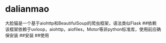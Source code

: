 # dalianmao
大脸猫是一个基于aiohttp和BeautifulSoup的爬虫框架，语法类似Flask
##依赖
该框架依赖于uvloop，aiohttp，aiofiles，Motor等非python标准库，使用前应确保安装
##安装
##使用
